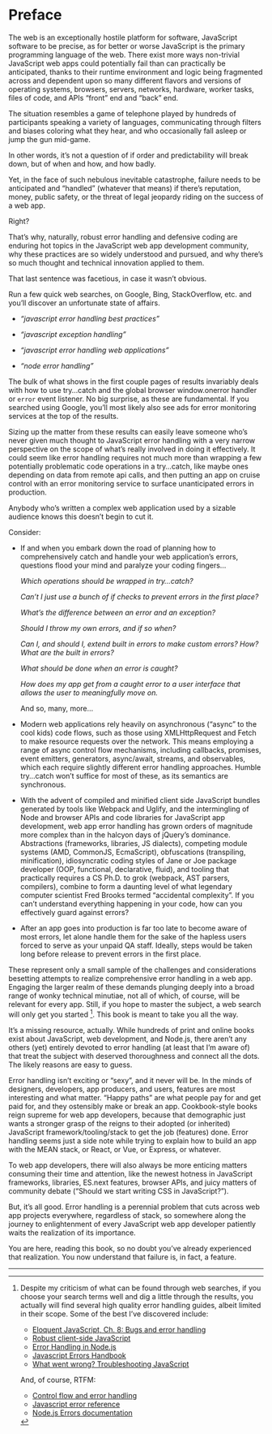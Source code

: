 # Preface

The web is an exceptionally hostile platform for software, JavaScript software to be precise, as for better or worse JavaScript is the primary programming language of the web.  There exist more ways non-trivial JavaScript web apps could potentially fail than can practically be anticipated, thanks to their runtime environment and logic being fragmented across and dependent upon so many different flavors and versions of operating systems, browsers, servers, networks, hardware, worker tasks, files of code, and APIs “front” end and “back” end.

The situation resembles a game of telephone played by hundreds of participants speaking a variety of languages, communicating through filters and biases coloring what they hear, and who occasionally fall asleep or jump the gun mid-game.

In other words, it’s not a question of if order and predictability will break down, but of when and how, and how badly.

Yet, in the face of such nebulous inevitable catastrophe, failure needs to be anticipated and “handled” (whatever that means) if there’s reputation, money, public safety, or the threat of legal jeopardy riding on the success of a web app. 

Right?

That’s why, naturally, robust error handling and defensive coding are enduring hot topics in the JavaScript web app development community, why these practices are so widely understood and pursued, and why there’s so much thought and technical innovation applied to them.

That last sentence was facetious, in case it wasn’t obvious.

Run a few quick web searches, on Google, Bing, StackOverflow, etc. and you’ll discover an unfortunate state of affairs.

- _“javascript error handling best practices”_

- _“javascript exception handling”_

- _“javascript error handling web applications”_

- _“node error handling”_

The bulk of what shows in the first couple pages of results invariably deals with how to use try…catch and the global browser window.onerror handler or `error` event listener. No big surprise, as these are fundamental. If you searched using Google, you’ll most likely also see ads for error monitoring services at the top of the results.

Sizing up the matter from these results can easily leave someone who’s never given much thought to JavaScript error handling with a very narrow perspective on the scope of what’s really involved in doing it effectively.  It could seem like error handling requires not much more than wrapping a few potentially problematic code operations in a try…catch, like maybe ones depending on data from remote api calls, and then putting an app on cruise control with an error monitoring service to surface unanticipated errors in production.

Anybody who’s written a complex web application used by a sizable audience knows this doesn’t begin to cut it.

Consider:

- If and when you embark down the road of planning how to comprehensively catch and handle your web application’s errors, questions flood your mind and paralyze your coding fingers…

	_Which operations should be wrapped in try…catch?_
    
    _Can’t I just use a bunch of if checks to prevent errors in the first place?_
    
    _What’s the difference between an error and an exception?_
    
    _Should I throw my own errors, and if so when?_
    
    _Can I, and should I, extend built in errors to make custom errors? How? What are the built in errors?_

    _What should be done when an error is caught?_
    
    _How does my app get from a caught error to a user interface that allows the user to meaningfully move on._
    
    And so, many, more…

- Modern web applications rely heavily on asynchronous (“async” to the cool kids) code flows, such as those using XMLHttpRequest and Fetch to make resource requests over the network. This means employing a range of async control flow mechanisms, including callbacks, promises, event emitters, generators, async/await, streams, and observables, which each require slightly different error handling approaches. Humble try…catch won’t suffice for most of these, as its semantics are synchronous.

- With the advent of compiled and minified client side JavaScript bundles generated by tools like Webpack and Uglify, and the intermingling of Node and browser APIs and code libraries for JavaScript app development, web app error handling has grown orders of magnitude more complex than in the halcyon days of jQuery’s dominance. Abstractions (frameworks, libraries, JS dialects), competing module systems (AMD, CommonJS, EcmaScript), obfuscations (transpiling, minification), idiosyncratic coding styles of Jane or Joe package developer (OOP, functional, declarative, fluid), and tooling that practically requires a CS Ph.D. to grok (webpack, AST parsers, compilers), combine to form a daunting level of what legendary computer scientist Fred Brooks termed “accidental complexity”. If you can’t understand everything happening in your code, how can you effectively guard against errors?

- After an app goes into production is far too late to become aware of most errors, let alone handle them for the sake of the hapless users forced to serve as your unpaid QA staff. Ideally, steps would be taken long before release to prevent errors in the first place.

These represent only a small sample of the challenges and considerations besetting attempts to realize comprehensive error handling in a web app. Engaging the larger realm of these demands plunging deeply into a broad range of wonky technical minutiae, not all of which, of course, will be relevant for every app. Still, if you hope to master the subject, a web search will only get you started [^1]. This book is meant to take you all the way.

It’s a missing resource, actually. While hundreds of print and online books exist  about JavaScript, web development, and Node.js, there aren’t any others (yet) entirely devoted to error handling (at least that I’m aware of) that treat the subject with deserved thoroughness and connect all the dots. The likely reasons are easy to guess.

Error handling isn’t exciting or “sexy”, and it never will be. In the minds of designers, developers, app producers, and users, features are most interesting and what matter. “Happy paths” are what people pay for and get paid for, and they ostensibly make or break an app. Cookbook-style books reign supreme for web app developers, because that demographic just wants a stronger grasp of the reigns to their adopted (or inherited) JavaScript framework/tooling/stack to get the job (features) done. Error handling seems just a side note while trying to explain how to build an app with the MEAN stack, or React, or Vue, or Express, or whatever.

To web app developers, there will also always be more enticing matters consuming their time and attention, like the newest hotness in JavaScript frameworks, libraries, ES.next features, browser APIs, and juicy matters of community debate (“Should we start writing CSS in JavaScript?”).

But, it’s all good. Error handling is a perennial problem that cuts across web app projects everywhere, regardless of stack, so somewhere along the journey to enlightenment of every JavaScript web app developer patiently waits the realization of its importance.

You are here, reading this book, so no doubt you’ve already experienced that realization. You now understand that failure is, in fact, a feature.

----

[^1]:	Despite my criticism of what can be found through web searches, if you choose your search terms well and dig a little through the results, you actually will find several high quality error handling guides, albeit limited in their scope. Some of the best I’ve discovered include:

    - [Eloquent JavaScript, Ch. 8: Bugs and error handling](http://eloquentjavascript.net/08_error.html)
    - [Robust client-side JavaScript](https://molily.de/robust-javascript/)
    - [Error Handling in Node.js](https://www.joyent.com/node-js/production/design/errors)
    - [Javascript Errors Handbook](https://github.com/mknichel/javascript-errors)
    - [What went wrong? Troubleshooting JavaScript](https://developer.mozilla.org/en-US/docs/Learn/JavaScript/First_steps/What_went_wrong)

    And, of course, RTFM:

    - [Control flow and error handling](https://developer.mozilla.org/en-US/docs/Web/JavaScript/Guide/Control_flow_and_error_handling)
    - [Javascript error reference](https://developer.mozilla.org/en-US/docs/Web/JavaScript/Reference/Errors)
    - [Node.js Errors documentation](https://nodejs.org/api/errors.html)